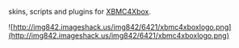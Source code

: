 skins, scripts and plugins for [XBMC4Xbox](http://www.xbmc4xbox.org/).

![http://img842.imageshack.us/img842/6421/xbmc4xboxlogo.png](http://img842.imageshack.us/img842/6421/xbmc4xboxlogo.png)